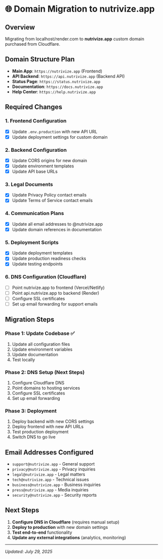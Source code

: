 # 🌐 Domain Migration to nutrivize.app

## Overview
Migrating from localhost/render.com to **nutrivize.app** custom domain purchased from Cloudflare.

## Domain Structure Plan
- **Main App**: `https://nutrivize.app` (Frontend)
- **API Backend**: `https://api.nutrivize.app` (Backend API)
- **Status Page**: `https://status.nutrivize.app` 
- **Documentation**: `https://docs.nutrivize.app`
- **Help Center**: `https://help.nutrivize.app`

## Required Changes

### 1. Frontend Configuration
- [x] Update `.env.production` with new API URL
- [x] Update deployment settings for custom domain

### 2. Backend Configuration  
- [x] Update CORS origins for new domain
- [x] Update environment templates
- [x] Update API base URLs

### 3. Legal Documents
- [x] Update Privacy Policy contact emails
- [x] Update Terms of Service contact emails

### 4. Communication Plans
- [x] Update all email addresses to @nutrivize.app
- [x] Update domain references in documentation

### 5. Deployment Scripts
- [x] Update deployment templates
- [x] Update production readiness checks
- [x] Update testing endpoints

### 6. DNS Configuration (Cloudflare)
- [ ] Point nutrivize.app to frontend (Vercel/Netlify)
- [ ] Point api.nutrivize.app to backend (Render)
- [ ] Configure SSL certificates
- [ ] Set up email forwarding for support emails

## Migration Steps

### Phase 1: Update Codebase ✅
1. Update all configuration files
2. Update environment variables
3. Update documentation
4. Test locally

### Phase 2: DNS Setup (Next Steps)
1. Configure Cloudflare DNS
2. Point domains to hosting services
3. Configure SSL certificates
4. Set up email forwarding

### Phase 3: Deployment
1. Deploy backend with new CORS settings
2. Deploy frontend with new API URLs
3. Test production deployment
4. Switch DNS to go live

## Email Addresses Configured
- `support@nutrivize.app` - General support
- `privacy@nutrivize.app` - Privacy inquiries  
- `legal@nutrivize.app` - Legal matters
- `tech@nutrivize.app` - Technical issues
- `business@nutrivize.app` - Business inquiries
- `press@nutrivize.app` - Media inquiries
- `security@nutrivize.app` - Security reports

## Next Steps
1. **Configure DNS in Cloudflare** (requires manual setup)
2. **Deploy to production** with new domain settings
3. **Test end-to-end** functionality
4. **Update any external integrations** (analytics, monitoring)

---
*Updated: July 29, 2025*
